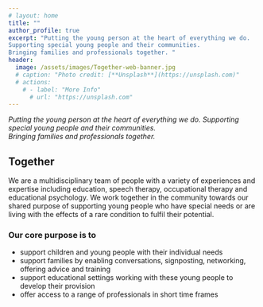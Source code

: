 ```yaml
---
# layout: home
title: ""
author_profile: true
excerpt: "Putting the young person at the heart of everything we do. 
Supporting special young people and their communities. 
Bringing families and professionals together. "
header:
  image: /assets/images/Together-web-banner.jpg
  # caption: "Photo credit: [**Unsplash**](https://unsplash.com)"
  # actions:
    # - label: "More Info"
      # url: "https://unsplash.com"
---
```



<!-- ---
title: "Baz Boom Identity"
excerpt: "Baz Boom design system including logo mark, website design, and branding applications."
header:
  image: /assets/images/unsplash-gallery-image-1.jpg
  teaser: assets/images/unsplash-gallery-image-1-th.jpg
sidebar:
  - title: "Role"
    image: http://placehold.it/350x250
    image_alt: "logo"
    text: "Designer, Front-End Developer"
  - title: "Responsibilities"
    text: "Reuters try PR stupid commenters should isn't a business model"
gallery:
  - url: /assets/images/unsplash-gallery-image-1.jpg
    image_path: assets/images/unsplash-gallery-image-1-th.jpg
    alt: "placeholder image 1"
  - url: /assets/images/unsplash-gallery-image-2.jpg
    image_path: assets/images/unsplash-gallery-image-2-th.jpg
    alt: "placeholder image 2"
  - url: /assets/images/unsplash-gallery-image-3.jpg
    image_path: assets/images/unsplash-gallery-image-3-th.jpg
    alt: "placeholder image 3"
--- -->

*Putting the young person at the heart of everything we do. 
Supporting special young people and their communities.  
Bringing families and professionals together.*  

## Together

We are a multidisciplinary team of people with a variety of experiences and expertise including education, speech therapy, occupational therapy and educational psychology. We work together in the community towards our shared purpose of supporting young people who have special needs or are living with the effects of a rare condition to fulfil their potential.

### Our core purpose is to
* support children and young people with their individual needs
* support families by enabling conversations, signposting, networking, offering advice and training
* support educational settings working with these young people to develop their provision
* offer access to a range of professionals in short time frames

